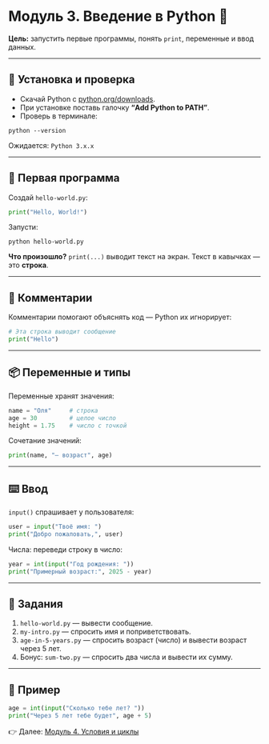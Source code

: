 # Модуль 3. Введение в Python 🐍

**Цель:** запустить первые программы, понять `print`, переменные и ввод данных.

---

## 🔧 Установка и проверка
- Скачай Python с [python.org/downloads](https://www.python.org/downloads/).
- При установке поставь галочку **“Add Python to PATH”**.
- Проверь в терминале:
```
python --version
```
Ожидается: `Python 3.x.x`

---

## 👋 Первая программа
Создай `hello-world.py`:
```python
print("Hello, World!")
```
Запусти:
```
python hello-world.py
```

**Что произошло?** `print(...)` выводит текст на экран. Текст в кавычках — это **строка**.

---

## 💬 Комментарии
Комментарии помогают объяснять код — Python их игнорирует:
```python
# Эта строка выводит сообщение
print("Hello")
```

---

## 📦 Переменные и типы
Переменные хранят значения:
```python
name = "Оля"     # строка
age = 30         # целое число
height = 1.75    # число с точкой
```
Сочетание значений:
```python
print(name, "— возраст", age)
```

---

## ⌨️ Ввод
`input()` спрашивает у пользователя:
```python
user = input("Твоё имя: ")
print("Добро пожаловать,", user)
```

Числа: переведи строку в число:
```python
year = int(input("Год рождения: "))
print("Примерный возраст:", 2025 - year)
```

---

## 📝 Задания
1. `hello-world.py` — вывести сообщение.
2. `my-intro.py` — спросить имя и поприветствовать.
3. `age-in-5-years.py` — спросить возраст (число) и вывести возраст через 5 лет.
4. Бонус: `sum-two.py` — спросить два числа и вывести их сумму.

---

## 🎯 Пример
```python
age = int(input("Сколько тебе лет? "))
print("Через 5 лет тебе будет", age + 5)
```

👉 Далее: [Модуль 4. Условия и циклы](module-4-conditions-loops.md)
